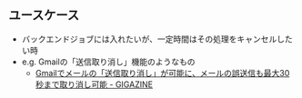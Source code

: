 
## ユースケース

* バックエンドジョブには入れたいが、一定時間はその処理をキャンセルしたい時
* e.g. Gmailの「送信取り消し」機能のようなもの
  * [Gmailでメールの「送信取り消し」が可能に、メールの誤送信も最大30秒まで取り消し可能 \- GIGAZINE](http://gigazine.net/news/20150624-undo-send-gmail/)

